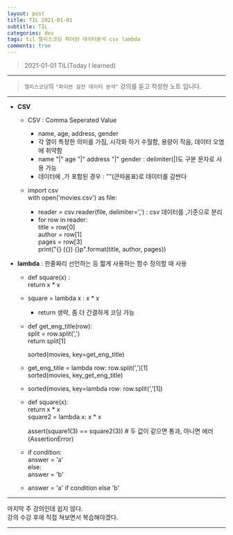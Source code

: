 ```yaml
---
layout: post
title: TIL 2021-01-01
subtitle: TIL 
categories: dev
tags: til 앨리스코딩 파이썬 데이터분석 csv lambda
comments: true
---
```



> 2021-01-01 TIL(Today I learned)
---

> `앨리스코딩`의 `"파이썬 실전 데이터 분석"` 강의를 듣고 작성한 노트 입니다.
---

* __CSV__
  - CSV : Comma Seperated Value
    + name, age, address, gender
    + 각 열이 특정한 의미를 가짐, 시각화 하기 수월함, 용량이 작음, 데이터 오염에 취약함
    + name "|" age "|" address "|" gender : delimiter(|)도 구분 문자로 사용 가능 
    + 데이터에 ,가 포함된 경우 : ""(큰따옴표)로 데이터를 감싼다
  
  - import csv  
    with open('movies.csv') as file:
    + reader = csv.reader(file, delimiter=',') : csv 데이터를 ,기준으로 분리
    + for row in reader:  
      title = row[0]  
      author = row[1]  
      pages = row[3]  
      print("{} ({}) {}p".format(title, author, pages))
      
* __lambda__ : 한줄짜리 선언하는 등 짧게 사용하는 함수 정의할 때 사용
  - def square(x) :  
    return x * x 
  - square = lambda x : x * x
    + return 생략, 좀 더 간결하게 코딩 가능  
    
  - def get_eng_title(row):  
    split = row.split(',')  
    return split[1]  
    
    sorted(movies, key=get_eng_title)  
  - get_eng_title = lambda row: row.split(',')[1]  
    sorted(movies, key_get_eng_title)  
    
  - sorted(movies, key=lambda row: row.split(','[1])  
  
  - def square(x):  
    return x * x  
    square2 = lambda x: x * x  
    
    assert(square1(3) == square2(3)) # 두 값이 같으면 통과, 아니면 에러(AssertionError)  
  
  - if condition:  
    answer = 'a'  
    else:  
    answer = 'b'  
    
  - answer = 'a' if condition else 'b' 
  
---

마지막 주 강의인데 쉽지 않다.  
강의 수강 후에 직접 쳐보면서 복습해야겠다.  

---
  
 
